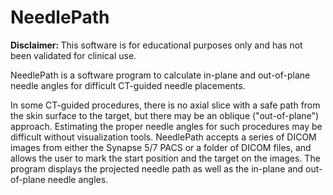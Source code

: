 # NeedlePath

<strong>Disclaimer: </strong>This software is for educational purposes only and has not been validated for clinical use.

NeedlePath is a software program to calculate in-plane and out-of-plane needle angles for difficult CT-guided needle placements.

In some CT-guided procedures, there is no axial slice with a safe path from the skin surface to the target, but there may be an oblique ("out-of-plane") approach.  Estimating the proper needle angles for such procedures may be difficult without visualization tools.  NeedlePath accepts a series of DICOM images from either the Synapse 5/7 PACS or a folder of DICOM files, and allows the user to mark the start position and the target on the images.  The program displays the projected needle path as well as the in-plane and out-of-plane needle angles.
